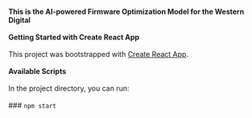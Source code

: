 **This is the AI-powered Firmware Optimization Model for the Western Digital**
<br />
<br />**Getting Started with Create React App**
<br />
<br />This project was bootstrapped with [Create React App](https://github.com/facebook/create-react-app).
<br />
<br />**Available Scripts**
<br />
<br />In the project directory, you can run:
<br />
<br />### `npm start`


 
